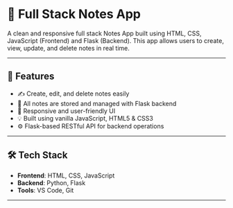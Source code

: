 # 📝 Full Stack Notes App

A clean and responsive full stack Notes App built using HTML, CSS, JavaScript (Frontend) and Flask (Backend). This app allows users to create, view, update, and delete notes in real time.

---

## 🔧 Features

- ✍️ Create, edit, and delete notes easily
- 📁 All notes are stored and managed with Flask backend
- 📱 Responsive and user-friendly UI
- 💡 Built using vanilla JavaScript, HTML5 & CSS3
- ⚙️ Flask-based RESTful API for backend operations

---

## 🛠️ Tech Stack

- **Frontend**: HTML, CSS, JavaScript  
- **Backend**: Python, Flask  
- **Tools**: VS Code, Git

---
